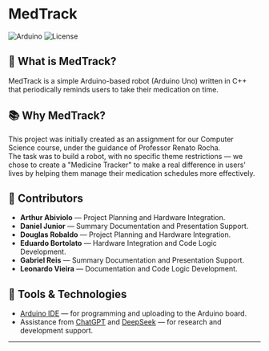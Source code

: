 # MedTrack
![Arduino](https://img.shields.io/badge/Platform-Arduino-green?style=flat-square&logo=arduino)
![License](https://img.shields.io/badge/License-MIT-blue?style=flat-square)


## 🤔 What is MedTrack?
MedTrack is a simple Arduino-based robot (Arduino Uno) written in C++ that periodically reminds users to take their medication on time.

## 📚 Why MedTrack?
This project was initially created as an assignment for our Computer Science course, under the guidance of Professor Renato Rocha.  
The task was to build a robot, with no specific theme restrictions — we chose to create a "Medicine Tracker" to make a real difference in users' lives by helping them manage their medication schedules more effectively.

## 👥 Contributors
- **Arthur Abiviolo** — Project Planning and Hardware Integration.
- **Daniel Junior** — Summary Documentation and Presentation Support.
- **Douglas Robaldo** — Project Planning and Hardware Integration.
- **Eduardo Bortolato** — Hardware Integration and Code Logic Development.
- **Gabriel Reis** — Summary Documentation and Presentation Support.
- **Leonardo Vieira** — Documentation and Code Logic Development.

## 🔧 Tools & Technologies
- [Arduino IDE](https://www.arduino.cc/software) — for programming and uploading to the Arduino board.
- Assistance from [ChatGPT](https://chatgpt.com) and [DeepSeek](https://www.deepseek.com) — for research and development support.

---
